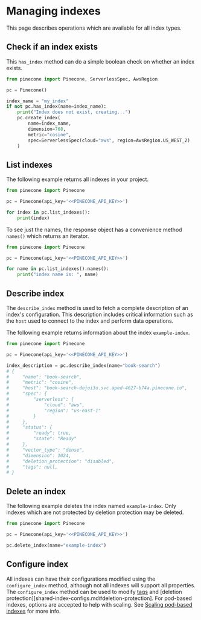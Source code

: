 # Managing indexes

This page describes operations which are available for all index types.

## Check if an index exists

This `has_index` method can do a simple boolean check on whether an index exists.

```python
from pinecone import Pinecone, ServerlessSpec, AwsRegion

pc = Pinecone()

index_name = "my_index"
if not pc.has_index(name=index_name):
    print("Index does not exist, creating...")
    pc.create_index(
        name=index_name,
        dimension=768,
        metric="cosine",
        spec=ServerlessSpec(cloud="aws", region=AwsRegion.US_WEST_2)
    )
```

## List indexes

The following example returns all indexes in your project.

```python
from pinecone import Pinecone

pc = Pinecone(api_key='<<PINECONE_API_KEY>>')

for index in pc.list_indexes():
    print(index)
```

To see just the names, the response object has a convenience method `names()` which returns an iterator.

```python
from pinecone import Pinecone

pc = Pinecone(api_key='<<PINECONE_API_KEY>>')

for name in pc.list_indexes().names():
    print("index name is: ", name)
```

## Describe index

The `describe_index` method is used to fetch a complete description of an index's configuration. This description
includes critical information such as the `host` used to connect to the index and perform data operations.

The following example returns information about the index `example-index`.

```python
from pinecone import Pinecone

pc = Pinecone(api_key='<<PINECONE_API_KEY>>')

index_description = pc.describe_index(name="book-search")
# {
#     "name": "book-search",
#     "metric": "cosine",
#     "host": "book-search-dojoi3u.svc.aped-4627-b74a.pinecone.io",
#     "spec": {
#         "serverless": {
#             "cloud": "aws",
#             "region": "us-east-1"
#         }
#     },
#     "status": {
#         "ready": true,
#         "state": "Ready"
#     },
#     "vector_type": "dense",
#     "dimension": 1024,
#     "deletion_protection": "disabled",
#     "tags": null,
# }
```

## Delete an index

The following example deletes the index named `example-index`. Only indexes which are not protected by deletion protection may be deleted.

```python
from pinecone import Pinecone

pc = Pinecone(api_key='<<PINECONE_API_KEY>>')

pc.delete_index(name="example-index")
```

## Configure index

All indexes can have their configurations modified using the `configure_index` method, although not all indexes will support all properties.
The `configure_index` method can be used to modify [tags](shared-index-configs.md#tags) and [deletion protection][shared-index-configs.md#deletion-protection].
For pod-based indexes, options are accepted to help with scaling. See [Scaling pod-based indexes](https://docs.pinecone.io/guides/indexes/pods/scale-pod-based-indexes) for more info.

